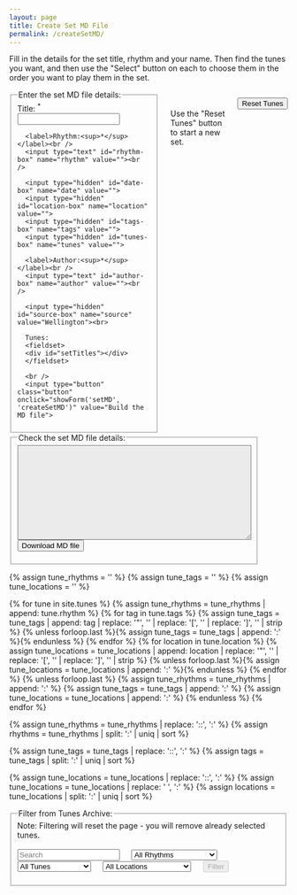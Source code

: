 ```yaml
---
layout: page
title: Create Set MD File
permalink: /createSetMD/
---
```

Fill in the details for the set title, rhythm and your name. Then find the tunes you want, and then use the "Select" button on each to choose them
in the order you want to play them in the set.

<div class="row">
<div class="small-4 columns">
<fieldset style="display: inline-block; vertical-align: middle;">
  <legend>Enter the set MD file details:</legend>
  <div class="container">
  <form id="createSetMD" method="get">
      <label>Title: <sup>*</sup></label><br />
      <input type="text" id="title-box" name="title" value=""><br />

	  <label>Rhythm:<sup>*</sup></label><br />
	  <input type="text" id="rhythm-box" name="rhythm" value=""><br />

	  <input type="hidden" id="date-box" name="date" value="">
	  <input type="hidden" id="location-box" name="location" value="">
	  <input type="hidden" id="tags-box" name="tags" value="">
	  <input type="hidden" id="tunes-box" name="tunes" value="">

	  <label>Author:<sup>*</sup></label><br />
	  <input type="text" id="author-box" name="author" value=""><br />

	  <input type="hidden" id="source-box" name="source" value="Wellington"><br>

	  Tunes:
	  <fieldset>
	  <div id="setTitles"></div>
	  </fieldset>

	  <br />
	  <input type="button" class="button" onclick="showForm('setMD', 'createSetMD')" value="Build the MD file">
</form>
</div>
</fieldset>

<br />
<br />
Use the "Reset Tunes" button to start a new set.
<form>
<p>
<input value='Reset Tunes' type='button' class="loopButton" onclick='Reset()' />
</p>
</form>

</div>
<div class="small-4 columns">
<fieldset style="display: inline-block; vertical-align: middle;">
<legend>Check the set MD file details:</legend>
<div class="container">
<textarea id="setMD" rows="11" cols="50" style="background-color: #ebebeb" spellcheck="false"></textarea>
<!-- Allow the user to save their MD-->
<form>
   <span title="Download the MD data you've entered. Don't lose your work!">      
  		<input value='Download MD file' type='button' class="button"         onclick='downloadFile(document.getElementById("filename").value, document.getElementById("setMD").value)' />
   </span>
</form>
</div>
</fieldset>
</div>
<div class="small-4 columns">
</div>
</div>

<textarea id="filename" style="display:none;"></textarea>
<textarea id="setTunes" style="display:none;">[</textarea>

{% assign tune_rhythms = '' %}
{% assign tune_tags = '' %}
{% assign tune_locations = '' %}

{% for tune in site.tunes %}
    {% assign tune_rhythms = tune_rhythms | append: tune.rhythm %}
    {% for tag in tune.tags %}
        {% assign tune_tags = tune_tags | append: tag | replace: '"', '' | replace: '[', '' | replace: ']', '' | strip %}
        {% unless forloop.last %}{% assign tune_tags = tune_tags | append: ':' %}{% endunless %}
    {% endfor %}
    {% for location in tune.location %}
        {% assign tune_locations = tune_locations | append: location | replace: '"', '' | replace: '[', '' | replace: ']', '' | strip %}
        {% unless forloop.last %}{% assign tune_locations = tune_locations | append: ':' %}{% endunless %}
    {% endfor %}
    {% unless forloop.last %}
        {% assign tune_rhythms = tune_rhythms | append: ':' %}
        {% assign tune_tags = tune_tags | append: ':' %}
        {% assign tune_locations = tune_locations | append: ':' %}
    {% endunless %}
{% endfor %}

{% assign tune_rhythms = tune_rhythms | replace: '::', ':' %}
{% assign rhythms = tune_rhythms | split: ':' | uniq | sort %}

{% assign tune_tags = tune_tags | replace: '::', ':' %}
{% assign tags = tune_tags | split: ':' | uniq | sort %}

{% assign tune_locations = tune_locations | replace: '::', ':' %}
{% assign tune_locations = tune_locations | replace: ' ', ':' %}
{% assign locations = tune_locations | split: ':' | uniq | sort %}

<div id="search_controls">
<fieldset>
    <legend>Filter from Tunes Archive:</legend>
	Note: Filtering will reset the page - you will remove already selected tunes.
    <form id="wellington" method="get">
        <br />
        <span title="Filter the Tunes Archive for tunes by title or by type such as 'reel', 'jig', 'polka'. You can also look for 'tags' such as 'Slow Session, 'Beginner'">        
		<input type="text" id="title-box" name="title" placeholder='Search'
            value='' onkeydown="enable_button()">
        &emsp;
        <select id="tune-rhythm-box" name="tune-rhythm"  onChange="enable_button()">
            <option value="">All Rhythms</option>
            {% for rhythm in rhythms %}
            {% if rhythm != '' %}
            <option value="{{ rhythm }}">{{ rhythm | capitalize }}</option>
            {% endif %}
            {% endfor %}
        </select>
        &emsp;
        <select id="tune-tags-box" name="tune-tags" onChange="enable_button()">
            <option value="">All Tunes</option>
            {% for tag in tags %}
            {% if tag != '' %}
            <option value="{{ tag }}">{{ tag | capitalize }}</option>
            {% endif %}
            {% endfor %}
        </select>
        &emsp;
        <select id="tune-location-box" name="tune-location" onChange="enable_button()">
            <option value="">All Locations</option>
            {% for location in locations %}
            {% if location != '' %}
            <option value="{{ location }}">{{ location | capitalize }}</option>
            {% endif %}
            {% endfor %}
        </select>
        </span>    
        &emsp;
        <span title="Run the filter with the default settings to see the whole list">
        <input class="filterButton filterDisabled" id="submit_button" type="submit" name="submit" value="Filter" disabled>
        </span>      
    </form>
    <p></p>
    <div id="tunes-count"></div>
</fieldset>
</div>

<br />
<div id="tunes-table"></div>
<div id="abc-textareas"></div>

<script>
    window.store = {
      {% assign tuneID = 3000 %}
      {% assign tunes =  site.tunes | sort: 'title' %}
      {% for tune in tunes %}
          {% assign tuneID = tuneID | plus: 1 %}
          "{{ tuneID }}": {
              "title": "{{ tune.title | xml_escape }}",
			  "mdFile": "{{ tune.titleID | xml_escape }}",
              "tuneID": "{{ tuneID }}",
              "key": "{{ tune.key | xml_escape }}",
              "mode": "{{ tune.mode | xml_escape }}",
              "rhythm": "{{ tune.rhythm | xml_escape }}",
              "location": "{{ tune.location | xml_escape }}",
              "tags": "{{ tune.tags | array_to_sentence_string }}",
              "url": "{{ tune.url | xml_escape }}",
          }{% unless forloop.last %},{% endunless %}
      {% endfor %}
    };
</script>

<script src="{{ site.js_host }}/js/webpage_tools.js"></script>
<script src="{{ site.js_host }}/js/lunr.min.js"></script>
<script src="{{ site.js_host }}/js/build_table_md.js"></script>


<script>
$(document).ready(function() {
    $.tablesorter.defaults.sortList = [[0,0]];

    $("#search-results").tablesorter({headers: { 3:{sorter: false}}});  
});
</script>
